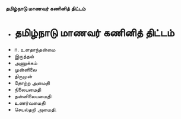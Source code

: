 **தமிழ்நாடு மாணவர் கணினித் திட்டம்**
- # தமிழ்நாடு மாணவர் கணினித் திட்டம்
- n.  உளதாந்தன்மை
- இருத்தல்
- அணுக்கம்
- முன்னிலை
- திருமுன்
-  தோற்ற அமைதி
- நிலையமைதி
- தன்னிலையமைதி
- உணர்வமைதி
- செயல்தறி அமைதி.

